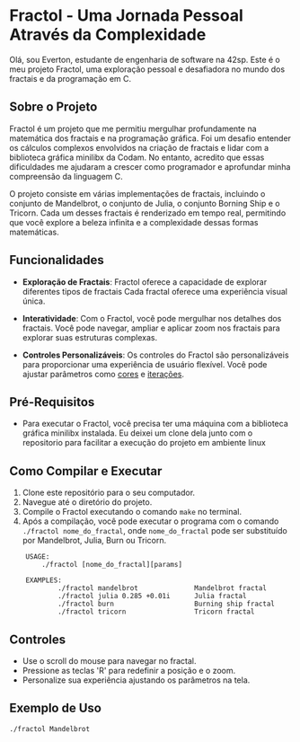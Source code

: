 # Fractol - Uma Jornada Pessoal Através da Complexidade

Olá, sou Everton, estudante de engenharia de software na 42sp. Este é o meu projeto Fractol, uma exploração pessoal e desafiadora no mundo dos fractais e da programação em C.

## Sobre o Projeto
Fractol é um projeto que me permitiu mergulhar profundamente na matemática dos fractais e na programação gráfica. Foi um desafio entender os cálculos complexos envolvidos na criação de fractais e lidar com a biblioteca gráfica minilibx da Codam. No entanto, acredito que essas dificuldades me ajudaram a crescer como programador e aprofundar minha compreensão da linguagem C.

O projeto consiste em várias implementações de fractais, incluindo o conjunto de Mandelbrot, o conjunto de Julia, o conjunto Borning Ship e o Tricorn. Cada um desses fractais é renderizado em tempo real, permitindo que você explore a beleza infinita e a complexidade dessas formas matemáticas.

## Funcionalidades

- **Exploração de Fractais**: Fractol oferece a capacidade de explorar diferentes tipos de fractais
Cada fractal oferece uma experiência visual única.

- **Interatividade**: Com o Fractol, você pode mergulhar nos detalhes dos fractais. Você pode navegar, ampliar e aplicar zoom nos fractais para explorar suas estruturas complexas.

- **Controles Personalizáveis**: Os controles do Fractol são personalizáveis para proporcionar uma experiência de usuário flexível. Você pode ajustar parâmetros como [cores](https://github.com/EvertonVaz/42sp/blob/main/fractol/src/bonus/color_bonus.c) e [iterações](https://github.com/EvertonVaz/42sp/blob/main/fractol/src/bonus/choose_fractal_bonus.c).

## Pré-Requisitos

- Para executar o Fractol, você precisa ter uma máquina com a biblioteca gráfica minilibx instalada. Eu deixei um clone dela junto com o repositorio para facilitar a execução do projeto em ambiente linux

## Como Compilar e Executar
1. Clone este repositório para o seu computador.
2. Navegue até o diretório do projeto.
3. Compile o Fractol executando o comando `make` no terminal.
4. Após a compilação, você pode executar o programa com o comando `./fractol nome_do_fractal`, onde `nome_do_fractal` pode ser substituído por Mandelbrot, Julia, Burn ou Tricorn.
```
	USAGE:
        ./fractol [nome_do_fractal][params]

	EXAMPLES:
			./fractol mandelbrot              Mandelbrot fractal
			./fractol julia 0.285 +0.01i      Julia fractal
			./fractol burn                    Burning ship fractal
			./fractol tricorn                 Tricorn fractal
```

## Controles
- Use o scroll do mouse para navegar no fractal.
- Pressione as teclas 'R' para redefinir a posição e o zoom.
- Personalize sua experiência ajustando os parâmetros na tela.

## Exemplo de Uso
```shell
./fractol Mandelbrot
